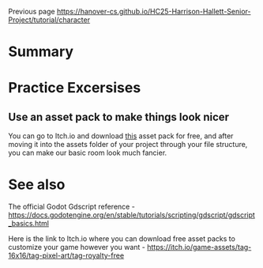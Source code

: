 Previous page https://hanover-cs.github.io/HC25-Harrison-Hallett-Senior-Project/tutorial/character
# Summary

# Practice Excersises
## Use an asset pack to make things look nicer
You can go to Itch.io and download [this](https://o-lobster.itch.io/simple-dungeon-crawler-16x16-pixel-pack) asset pack for free, and after moving it into the assets folder of your project through your file structure, you can make our basic room look much fancier. 

# See also 
The official Godot Gdscript reference - https://docs.godotengine.org/en/stable/tutorials/scripting/gdscript/gdscript_basics.html

Here is the link to Itch.io where you can download free asset packs to customize your game however you want - https://itch.io/game-assets/tag-16x16/tag-pixel-art/tag-royalty-free
